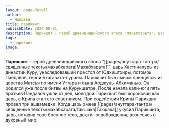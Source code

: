 ```yaml
---
layout: page-detail
author:
  - Яшодеви
title: парикшит
publishDate: 2024-09-01
description: Парикшит - герой древнеиндийского эпоса "Махабхарата", царь Хастинапуры из династии Куру, унаследовавший престол от Юдхиштхиры, потомок Пандавов, герой Бхагавата-пураны. Парикшит был сыном принцессы из царства Матсья по имени Уттара и сына Арджуны Абхиманью. Он родился уже после битвы на Курукшетре. После начала кали-юги пять братьев Пандавов ушли от дел, молодой Парикшит был коронован как царь, а Крипа стал его советником. При содействии Крипы Парикшит провел три ашвамедхи. Когда царь змеев Такшака укусил Парикшита, царь, оставив свое бренное тело, достиг освобождения, вознесясь в духовный мир.
tags:
  - парикшит
image:
---
```

**Парикшит** - герой древнеиндийского эпоса "[[pages/ануттара-тантра/священные тексты/махабхарата|Махабхарата]]", царь Хастинапуры из династии Куру, унаследовавший престол от Юдхиштхиры, потомок Пандавов, герой Бхагавата-пураны. Парикшит был сыном принцессы из царства Матсья по имени Уттара и сына Арджуны Абхиманью. Он родился уже после битвы на Курукшетре. После начала кали-юги пять братьев Пандавов ушли от дел, молодой Парикшит был коронован как царь, а Крипа стал его советником. При содействии Крипы Парикшит провел три ашвамедхи. Когда царь змеев [[pages/ануттара-тантра/священные тексты/махабхарата/такшака|Такшака]] укусил Парикшита, царь, оставив свое бренное тело, достиг освобождения, вознесясь в духовный мир.

